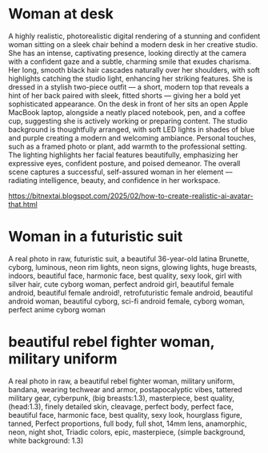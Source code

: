 # Woman at desk 

A highly realistic, photorealistic digital rendering of a stunning and confident woman sitting on a sleek chair behind a modern desk in her creative studio. She has an intense, captivating presence, looking directly at the camera with a confident gaze and a subtle, charming smile that exudes charisma. Her long, smooth black hair cascades naturally over her shoulders, with soft highlights catching the studio light, enhancing her striking features. She is dressed in a stylish two-piece outfit — a short, modern top that reveals a hint of her back paired with sleek, fitted shorts — giving her a bold yet sophisticated appearance. On the desk in front of her sits an open Apple MacBook laptop, alongside a neatly placed notebook, pen, and a coffee cup, suggesting she is actively working or preparing content. The studio background is thoughtfully arranged, with soft LED lights in shades of blue and purple creating a modern and welcoming ambiance. Personal touches, such as a framed photo or plant, add warmth to the professional setting. The lighting highlights her facial features beautifully, emphasizing her expressive eyes, confident posture, and poised demeanor. The overall scene captures a successful, self-assured woman in her element — radiating intelligence, beauty, and confidence in her workspace.

https://bitnextai.blogspot.com/2025/02/how-to-create-realistic-ai-avatar-that.html

# Woman in a futuristic suit

A real photo in raw,  futuristic suit, a beautiful 36-year-old latina Brunette, cyborg, luminous, neon rim lights, neon signs, glowing lights, huge breasts, indoors, beautiful face, harmonic face, best quality, sexy look, girl with silver hair, cute cyborg woman, perfect android girl, beautiful female android, beautiful female android!, retrofuturistic female android, beautiful android woman, beautiful cyborg, sci-fi android female, cyborg woman, perfect anime cyborg woman

# beautiful rebel fighter woman, military uniform 
A real photo in raw, a beautiful rebel fighter woman, military uniform, bandana, wearing techwear and armor, postapocalyptic vibes, tattered military gear, cyberpunk, (big breasts:1.3), masterpiece, best quality, (head:1.3), finely detailed skin, cleavage, perfect body, perfect face, beautiful face, harmonic face, best quality, sexy look, hourglass figure, tanned, Perfect proportions, full body, full shot, 14mm lens, anamorphic, neon, night shot, Triadic colors, epic, masterpiece, (simple background, white background: 1.3)
